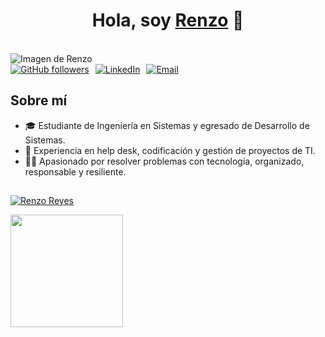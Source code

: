 <div align="center">
<h1 align="center">Hola, soy <a href="https://github.com/tech-renzoreyes">Renzo</a> 👋</h1>
</div>

<br>

<div>
<img src="https://i.imgur.com/CA2oXOe.jpeg" alt="Imagen de Renzo">
</div>

<div style="display: flex; align-items: center; gap: 10px;">
  <a href="https://github.com/tech-renzoreyes" target="_blank">
    <img src="https://img.shields.io/github/followers/tech-renzoreyes?style=social" alt="GitHub followers">
  </a>
  <a href="https://www.linkedin.com/in/renzoreyes01" target="_blank">
    <img src="https://img.shields.io/badge/-LinkedIn-blue?logo=linkedin&logoColor=white&style=flat" alt="LinkedIn">
  </a>
  <a href="mailto:renzoreyes1107@gmail.com">
    <img src="https://img.shields.io/badge/-Email-red?logo=gmail&logoColor=white&style=flat" alt="Email">
  </a>
</div>


## Sobre mí

- 🎓 Estudiante de Ingeniería en Sistemas y egresado de Desarrollo de Sistemas.  
- 💼 Experiencia en help desk, codificación y gestión de proyectos de TI.    
- ✋🏻 Apasionado por resolver problemas con tecnología, organizado, responsable y resiliente.  

##


[![Renzo Reyes](https://github-readme-stats-eight-theta.vercel.app/api?username=tech-renzoreyes&show_icons=true&theme=algolia&include_all_commits=true&count_private=true&custom_title=RenzoReyes'sGitHubStats)](https://github.com/tech-renzoreyes)

  <a href="https://github.com/tech-renzoreyes">
    <img height="180em" src="https://github-readme-stats.vercel.app/api/top-langs/?username=tech-renzoreyes&layout=compact&langs_count=8&theme=radical&custom_title=Soft%20Skill"/>
  </a>












